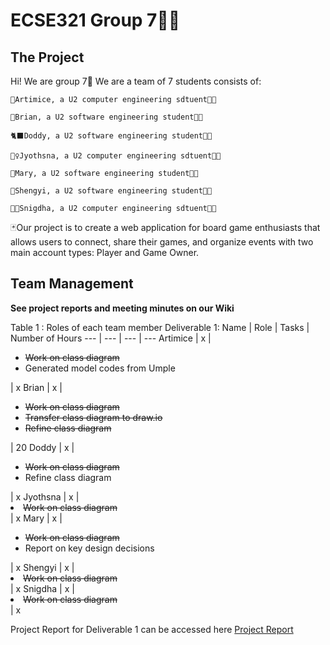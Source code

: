 # ECSE321 Group 7🐻‍❄️
## The Project
Hi! We are group 7🤯 We are a team of 7 students consists of:

    🪼Artimice, a U2 computer engineering sdtuent👩‍💻

    🦑Brian, a U2 software engineering student🧑‍💻

    🐈‍⬛Doddy, a U2 software engineering student🧑‍💻

    🧚‍♀️Jyothsna, a U2 computer engineering sdtuent👩‍💻

    👻Mary, a U2 software engineering student👩‍💻

    🌝Shengyi, a U2 software engineering student👩‍💻

    👸🏽Snigdha, a U2 computer engineering sdtuent👩‍💻

🃏Our project is to create a web application for board game enthusiasts that allows users to connect, share their games, and organize events with two main account types: Player and Game Owner. 

## Team Management
**See project reports and meeting minutes on our Wiki**

Table 1 : Roles of each team member Deliverable 1:
Name | Role | Tasks | Number of Hours 
--- | --- | --- | ---
Artimice | x | <ul><li>~~Work on class diagram~~</li><li>Generated model codes from Umple</li></ul> | x
Brian | x | <ul><li>~~Work on class diagram~~</li><li>~~Transfer class diagram to draw.io~~</li> <li>~~Refine class diagram~~</li></ul> | 20
Doddy | x | <ul><li>~~Work on class diagram~~</li><li>Refine class diagram</li></ul> | x
Jyothsna | x | <li>~~Work on class diagram~~</li> | x
Mary | x | <ul><li>~~Work on class diagram~~</li><li>Report on key design decisions</li></ul> | x
Shengyi | x | <li>~~Work on class diagram~~</li> | x
Snigdha | x | <li>~~Work on class diagram~~</li> | x

Project Report for Deliverable 1 can be accessed here
[Project Report](Project-Report)
